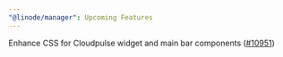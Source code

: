 ```yaml
---
"@linode/manager": Upcoming Features
---
```


Enhance CSS for Cloudpulse widget and main bar components ([#10951](https://github.com/linode/manager/pull/10951))

